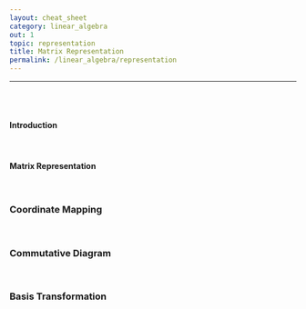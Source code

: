 ```yaml
---
layout: cheat_sheet
category: linear_algebra
out: 1
topic: representation
title: Matrix Representation
permalink: /linear_algebra/representation
---
```


_____________________________________________________________________________________________________________________________________

<br/>

<br/>

#### Introduction

<br/>

#### Matrix Representation

<br/>

### Coordinate Mapping

<br/>

### Commutative Diagram

<br/>

### Basis Transformation

<br/>

